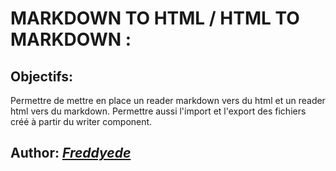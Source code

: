 # MARKDOWN TO HTML / HTML TO MARKDOWN :

## Objectifs:
Permettre de mettre en place un reader markdown vers du html et un reader html vers du markdown. Permettre aussi l'import et l'export des fichiers créé à partir du writer component.
## Author: <u>*Freddyede*</u>
